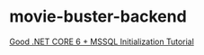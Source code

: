 # movie-buster-backend

[Good .NET CORE 6 + MSSQL Initialization Tutorial](https://www.youtube.com/watch?v=48hC_GSrgCg&ab_channel=Aspdotnet-Pools)

